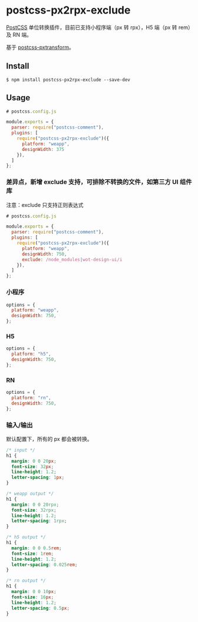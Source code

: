 # postcss-px2rpx-exclude

[PostCSS](https://github.com/ai/postcss) 单位转换插件，目前已支持小程序端（px 转 rpx），H5 端（px 转 rem）及 RN 端。

基于 [postcss-pxtransform](https://github.com/NervJS/taro/tree/2.x/packages/postcss-pxtransform)。

## Install

```shell
$ npm install postcss-px2rpx-exclude --save-dev
```

## Usage

```javascript
# postcss.config.js

module.exports = {
  parser: require("postcss-comment"),
  plugins: [
    require("postcss-px2rpx-exclude")({
      platform: "weapp",
      designWidth: 375
    }),
  ]
};

```

### 差异点，新增 exclude 支持，可排除不转换的文件，如第三方 UI 组件库

注意：exclude 只支持正则表达式

```javascript
# postcss.config.js

module.exports = {
  parser: require("postcss-comment"),
  plugins: [
    require("postcss-px2rpx-exclude")({
      platform: "weapp",
      designWidth: 750,
      exclude: /node_modules|wot-design-ui/i
    }),
  ]
};
```

### 小程序

```js
options = {
  platform: "weapp",
  designWidth: 750,
};
```

### H5

```js
options = {
  platform: "h5",
  designWidth: 750,
};
```

### RN

```js
options = {
  platform: "rn",
  designWidth: 750,
};
```

### 输入/输出

默认配置下，所有的 px 都会被转换。

```css
/* input */
h1 {
  margin: 0 0 20px;
  font-size: 32px;
  line-height: 1.2;
  letter-spacing: 1px;
}

/* weapp output */
h1 {
  margin: 0 0 20rpx;
  font-size: 32rpx;
  line-height: 1.2;
  letter-spacing: 1rpx;
}

/* h5 output */
h1 {
  margin: 0 0 0.5rem;
  font-size: 1rem;
  line-height: 1.2;
  letter-spacing: 0.025rem;
}

/* rn output */
h1 {
  margin: 0 0 10px;
  font-size: 16px;
  line-height: 1.2;
  letter-spacing: 0.5px;
}
```
